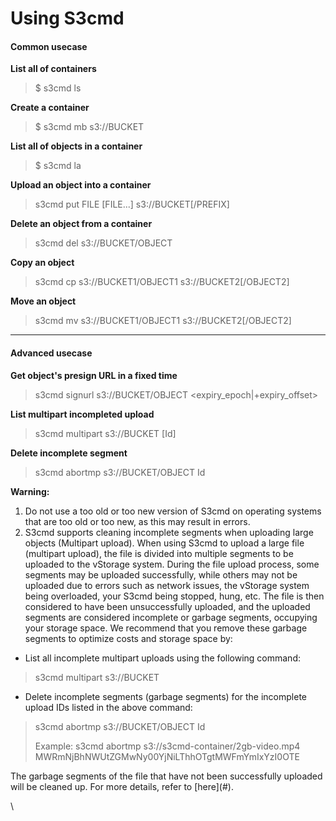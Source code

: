 # Using S3cmd

#### Common usecase <a href="#usings3cmd-commonusecase" id="usings3cmd-commonusecase"></a>

**List all of containers**

> $ s3cmd ls

**Create a container**

> $ s3cmd mb s3://BUCKET

**List all of objects in a container**

> $ s3cmd la

**Upload an object into a container**

> s3cmd put FILE \[FILE...] s3://BUCKET\[/PREFIX]

**Delete an object from a container**

> s3cmd del s3://BUCKET/OBJECT

**Copy an object**

> s3cmd cp s3://BUCKET1/OBJECT1 s3://BUCKET2\[/OBJECT2]

**Move an object**

> s3cmd mv s3://BUCKET1/OBJECT1 s3://BUCKET2\[/OBJECT2]

***

#### Advanced usecase <a href="#usings3cmd-advancedusecase" id="usings3cmd-advancedusecase"></a>

**Get object's presign URL in a fixed time**

> s3cmd signurl s3://BUCKET/OBJECT \<expiry\_epoch|+expiry\_offset>

**List multipart incompleted upload**

> s3cmd multipart s3://BUCKET \[Id]

**Delete incomplete segment**

> s3cmd abortmp s3://BUCKET/OBJECT Id

**Warning:**

1. Do not use a too old or too new version of S3cmd on operating systems that are too old or too new, as this may result in errors.
2. S3cmd supports cleaning incomplete segments when uploading large objects (Multipart upload). When using S3cmd to upload a large file (multipart upload), the file is divided into multiple segments to be uploaded to the vStorage system. During the file upload process, some segments may be uploaded successfully, while others may not be uploaded due to errors such as network issues, the vStorage system being overloaded, your S3cmd being stopped, hung, etc. The file is then considered to have been unsuccessfully uploaded, and the uploaded segments are considered incomplete or garbage segments, occupying your storage space. We recommend that you remove these garbage segments to optimize costs and storage space by:

* List all incomplete multipart uploads using the following command:

> s3cmd multipart s3://BUCKET

* Delete incomplete segments (garbage segments) for the incomplete upload IDs listed in the above command:

> s3cmd abortmp s3://BUCKET/OBJECT Id
>
> Example: s3cmd abortmp s3://s3cmd-container/2gb-video.mp4 MWRmNjBhNWUtZGMwNy00YjNiLThhOTgtMWFmYmIxYzI0OTE

The garbage segments of the file that have not been successfully uploaded will be cleaned up. For more details, refer to \[here]\(#).

\

